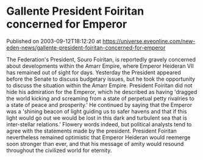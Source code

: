 # Gallente President Foiritan concerned for Emperor
Published on 2003-09-12T18:12:20 at https://universe.eveonline.com/new-eden-news/gallente-president-foiritan-concerned-for-emperor

The Federation's President, Souro Foiritan, is reportedly gravely concerned about developments within the Amarr Empire, where Emperor Heideran VII has remained out of sight for days. Yesterday the President appeared before the Senate to discuss budgetary issues, but he took the opportunity to discuss the situation within the Amarr Empire. President Foiritan did not hide his admiration for the Emperor, which he described as having 'dragged the world kicking and screaming from a state of perpetual petty rivalries to a state of peace and prosperity.' He continued by saying that the Emperor was a 'shining beacon of light guiding us to safer havens and that if this light would go out we would be lost in this dark and turbulent sea that is inter-stellar relations.' Flowery words indeed, but political analysts tend to agree with the statements made by the president. President Foiritan nevertheless remained optimistic that Emperor Heideran would reemerge soon stronger than ever, and that his message of amity would resound throughout the civilized world for eternity.
